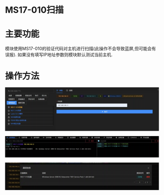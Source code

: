 # MS17-010扫描

# 主要功能
模块使用MS17-010的验证代码对主机进行扫描(此操作不会导致蓝屏,但可能会有误报). 如果没有填写IP地址参数则模块默认测试当前主机.

# 操作方法
![](img\LateralMovement_ExploitationOfRemoteServices_AuxiliaryMs17010\1.webp)

![](img\LateralMovement_ExploitationOfRemoteServices_AuxiliaryMs17010\2.webp)

![](img\LateralMovement_ExploitationOfRemoteServices_AuxiliaryMs17010\3.webp)


